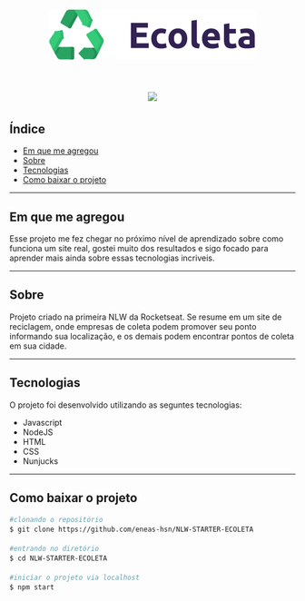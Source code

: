 <h1 align="center">
 <img src="./public/icones/logo.svg">
</h1>
<h1 align="center"><img src=https://media.giphy.com/media/LlFbmqfYxh9puPMTcc/giphy.gif> </h1>

## Índice
- [Em que me agregou](#Em-que-me-agregou)
- [Sobre](#Sobre)
- [Tecnologias](#Tecnologias)
- [Como baixar o projeto](#Como-baixar-o-projeto)

---
## Em que me agregou
Esse projeto me fez chegar no próximo nível de aprendizado sobre como funciona um site real, gostei muito dos resultados e sigo focado para aprender mais ainda sobre essas tecnologias incriveis.

---
## Sobre
Projeto criado na primeira NLW da Rocketseat. Se resume em um site de reciclagem, onde empresas de coleta podem promover seu ponto informando sua localização, e os demais podem encontrar pontos de coleta em sua cidade.

---
## Tecnologias
O projeto foi desenvolvido utilizando as seguntes tecnologias:

- Javascript
- NodeJS
- HTML
- CSS
- Nunjucks

---
## Como baixar o projeto
```bash
#clonando o repositório
$ git clone https://github.com/eneas-hsn/NLW-STARTER-ECOLETA

#entrando no diretório
$ cd NLW-STARTER-ECOLETA

#iniciar o projeto via localhost
$ npm start
```